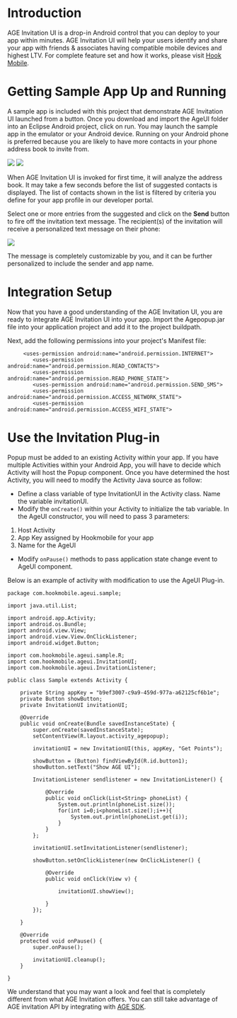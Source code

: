# Introduction

AGE Invitation UI is a drop-in Android control that you can deploy to your app within minutes.  AGE Invitation UI will help your users identify and share your app with friends & associates having compatible mobile devices and highest LTV.  For complete feature set and how it works, please visit <a href="http://www.hookmobile.com"  target="_blank">Hook Mobile</a>.

# Getting Sample App Up and Running
A sample app is included with this project that demonstrate AGE Invitation UI launched from a button.  Once you download and import the AgeUI folder into an Eclipse Android project, click on run.  You may launch the sample app in the emulator or your Android device.  Running on your Android phone is preferred because you are likely to have more contacts in your phone address book to invite from.    

[![](https://dl.dropbox.com/s/yr0wcs0dpm79552/ageui_android1.png)](https://dl.dropbox.com/s/yr0wcs0dpm79552/ageui_android1.png)
[![](https://dl.dropbox.com/s/6vq3rktozsin91w/ageui_android2.png)](https://dl.dropbox.com/s/6vq3rktozsin91w/ageui_android2.png)

When AGE Invitation UI is invoked for first time, it will analyze the address book.  It may take a few seconds before the list of suggested contacts is displayed.  The list of contacts shown in the list is filtered by criteria you define for your app profile in our developer portal.  

Select one or more entries from the suggested and click on the <b>Send</b> button to fire off the invitation text message.  The recipient(s) of the invitation will receive a personalized text message on their phone:

[![](https://dl.dropbox.com/s/zg3qbf5ac8om7cg/inviteSms.PNG)](https://dl.dropbox.com/s/zg3qbf5ac8om7cg/inviteSms.PNG)

The message is completely customizable by you, and it can be further personalized to include the sender and app name.

# Integration Setup
Now that you have a good understanding of the AGE Invitation UI, you are ready to integrate AGE Invitation UI into your app.  Import the Agepopup.jar file into your application project and add it to the project buildpath. 

Next, add the following permissions into your project's Manifest file:

<pre><code>		&lt;uses-permission android:name="android.permission.INTERNET"&gt;
    	&lt;uses-permission android:name="android.permission.READ_CONTACTS"&gt;
		&lt;uses-permission android:name="android.permission.READ_PHONE_STATE"&gt;
    	&lt;uses-permission android:name="android.permission.SEND_SMS"&gt;
    	&lt;uses-permission android:name="android.permission.ACCESS_NETWORK_STATE"&gt;
    	&lt;uses-permission android:name="android.permission.ACCESS_WIFI_STATE"&gt;</code></pre>


# Use the Invitation Plug-in

Popup must be added to an existing Activity within your app.  If you have multiple Activities within your Android App, you will have to decide which Activity will host the Popup component.  Once you have determined the host Activity, you will need to modify the Activity Java source as follow:
* Define a class variable of type InvitationUI in the Activity class.  Name the variable invitationUI.  
* Modify the <code>onCreate()</code> within your Activity to initialize the tab variable.  In the AgeUI constructor, you will need to pass 3 parameters:
1. Host Activity
2. App Key assigned by Hookmobile for your app
3. Name for the AgeUI
* Modify <code>onPause()</code> methods to pass application state change event to AgeUI component.

Below is an example of activity with modification to use the AgeUI Plug-in.


<pre><code>package com.hookmobile.ageui.sample;

import java.util.List;

import android.app.Activity;
import android.os.Bundle;
import android.view.View;
import android.view.View.OnClickListener;
import android.widget.Button;

import com.hookmobile.ageui.sample.R;
import com.hookmobile.ageui.InvitationUI;
import com.hookmobile.ageui.InvitationListener;

public class Sample extends Activity {

	private String appKey = "b9ef3007-c9a9-459d-977a-a62125cf6b1e";
	private Button showButton;
	private InvitationUI invitationUI;

	@Override
	public void onCreate(Bundle savedInstanceState) {
		super.onCreate(savedInstanceState);
		setContentView(R.layout.activity_agepopup);

		invitationUI = new InvitationUI(this, appKey, "Get Points");

		showButton = (Button) findViewById(R.id.button1);
		showButton.setText("Show AGE UI");

		InvitationListener sendlistener = new InvitationListener() {

			@Override
			public void onClick(List&lt;String&gt; phoneList) {
				System.out.println(phoneList.size());
				for(int i=0;i&lt;phoneList.size();i++){
					System.out.println(phoneList.get(i));
				}
			}
		};
		
		invitationUI.setInvitationListener(sendlistener);

		showButton.setOnClickListener(new OnClickListener() {

			@Override
			public void onClick(View v) {

				invitationUI.showView();

			}
		});

	}

	@Override
	protected void onPause() {
		super.onPause();

		invitationUI.cleanup();
	}

}
</code></pre>


We understand that you may want a look and feel that is completely different from what AGE Invitation offers.  You can still take advantage of AGE invitation API by integrating with <a href="https://github.com/hookmobile/App-Growth-Engine-iOS-SDK" target="_blank">AGE SDK</a>.  